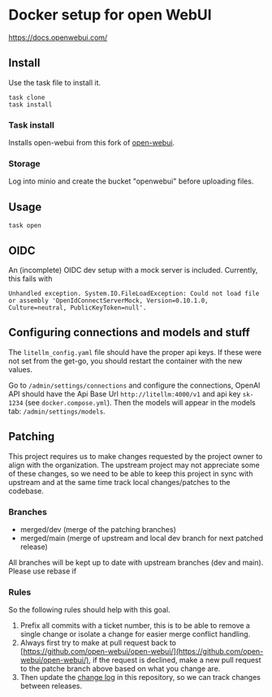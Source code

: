 # Docker setup for open WebUI

https://docs.openwebui.com/

## Install

Use the task file to install it.

```shell
task clone
task install
```

### Task install

Installs open-webui from this fork of [open-webui](https://github.com/itk-dev/open-webui).

### Storage

Log into minio and create the bucket "openwebui" before uploading files.

## Usage

```shell
task open
```

## OIDC

An (incomplete) OIDC dev setup with a mock server is included. Currently, this fails with

```text
Unhandled exception. System.IO.FileLoadException: Could not load file or assembly 'OpenIdConnectServerMock, Version=0.10.1.0, Culture=neutral, PublicKeyToken=null'.
```

## Configuring connections and models and stuff

The `litellm_config.yaml` file should have the proper api keys. If these were not set from the get-go, you should
restart the container with the new values.

Go to `/admin/settings/connections` and configure the connections, OpenAI API should have the Api Base Url
`http://litellm:4000/v1` and api key `sk-1234` (see `docker.compose.yml`). Then the models will appear in the models
tab: `/admin/settings/models`.

## Patching

This project requires us to make changes requested by the project owner to align with the organization. The upstream
project may not appreciate some of these changes, so we need to be able to keep this project in sync with upstream and
at the same time track local changes/patches to the codebase.

### Branches

* merged/dev (merge of the patching branches)
* merged/main (merge of upstream and local dev branch for next patched release)

All branches will be kept up to date with upstream branches (dev and main). Please use rebase if

### Rules

So the following rules should help with this goal.

1. Prefix all commits with a ticket number, this is to be able to remove a single change or isolate a change for easier
   merge conflict handling.
2. Always first try to make at pull request back
   to [https://github.com/open-webui/open-webui/](https://github.com/open-webui/open-webui/), if the request is
   declined, make a new pull request to the patche branch above based on what you change are.
3. Then update the [change log](https://github.com/itk-dev/open-webui-docker/blob/main/CHANGELOG.md) in this repository,
   so we can track changes between releases.


